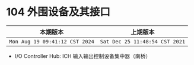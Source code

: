 #  104 外围设备及其接口

|本期版本| 上期版本
|:---:|:---:
`Mon Aug 19 09:41:12 CST 2024` | `Sat Dec 25 11:48:54 CST 2021`


* I/O Controller Hub: ICH 输入输出控制设备集中器（南桥）